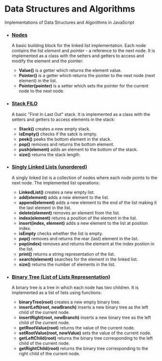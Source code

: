 # Data Structures and Algorithms
Implementations of  Data Structures and Algorithms in JavaScript

<ul>
<li>
<h3><a href="https://github.com/psitronic/Data-Structures-and-Algorithms-in-JS/tree/master/Linked%20Lists">Nodes</a></h3>
<p>
A basic building block for the linked list implementation. Each node contains the list <i>element</i> and <i>pointer</i> - a reference to the next node. It is implemented as a class with the setters and getters to access and modify the element and the pointer:
<ul>
<li><b>Value()</b> is a getter which returns the element value.</li> 
<li><b>Pointer()</b> is a getter which returns the pointer to the next node (next element) in the list.</li>
<li><b>Pointer(pointer)</b> is a setter which sets the pointer for the current node to the next node.</li>
</ul>
</p>
</li>

<li>
<h3><a href="https://github.com/psitronic/Data-Structures-and-Algorithms-in-JS/tree/master/Stacks">Stack FILO</a></h3>
<p>
A basic "First In Last Out" stack. It is implemented as a class with the setters and getters to access elements in the stack:
<ul>
<li><b>Stack()</b> creates a new empty stack.</li>
<li><b>isEmpty()</b> checks if the satck is empty.</li>
<li><b>peek()</b> peeks the bottom element in the stack.</li>
<li><b>pop()</b> removes and returns the bottom element.</li>
<li><b>push(element)</b> adds an element to the bottom of the stack.</li> 
<li><b>size()</b> returns the stack length.</li>
</ul>
</p>
</li>

<li>
<h3><a href="https://github.com/psitronic/Data-Structures-and-Algorithms-in-JS/tree/master/Linked%20Lists">Singly Linked Lists (unordered)</a></h3>
<p>A singly linked list is a collection of nodes where each node points to the next node. The implemented list operations:
<ul>
<li><b>LinkedList()</b> creates a new empty list.</li>
<li><b>add(element)</b> adds a new element to the list.</li>
<li><b>append(element)</b> adds a new element to the end of the list making it the last element in the list.</li>
<li><b>delete(element)</b> removes an element from the list.</li>
<li><b>index(element)</b> returns a position of the element in the list.</li>
<li><b>insert(index, element)</b> adds a new element to the list at position index.</li>
<li><b>isEmpty</b> checks whether the list is empty.</li>
<li><b>pop()</b> removes and returns the rear (last) element in the list.</li>
<li><b>pop(index)</b> removes and returns the element at the index postion in the list.</li>
<li><b>print()</b> returns a string representation of the list.</li>
<li><b>search(element)</b> searches for the element in the linked list.</li>
<li><b>size()</b> returns the number of elements in the list.</li>
</ul>
</li>

<li>
<h3><a href="https://github.com/psitronic/Data-Structures-and-Algorithms-in-JS/tree/master/Binary%20Tree">Binary Tree (List of Lists Representation)</a></h3>
<p>
A binary tree is a tree in which each node has two children. It is implemented as a list of lists using functions:
<ul>
<li><b>binaryTree(root)</b> creates a new empty binary tree.</li>
<li><b>insertLeft(root, newBranch)</b> inserts a new binary tree as the left child of the
current node.</li>
<li><b>insertRight(root, newBranch)</b> inserts a new binary tree as the left child of the
current node.</li>
<li><b>getRootValue(root)</b> returns the value of the current node.</li>
<li><b>setRootValue(root, newValue)</b> sets the value of the current node.</li> 
<li><b>getLeftChild(root)</b> returns the binary tree corresponding to the left child of the current
node.</li>
<li><b>getRightChild(root)</b> returns the binary tree corresponding to the right child of the current
node.</li>
</ul>
</p>
</li>

</ul>